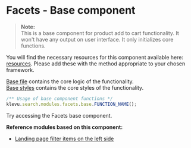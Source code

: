 # Facets - Base component

>**Note:**  
>This is a base component for product add to cart functionality.
>It won't have any output on user interface. It only initializes core functions.  

You will find the necessary resources for this component available here:
[resources](/components/facets/resources). Please add these with the
method appropriate to your chosen framework.  

[Base file](/components/facets/resources/assets/js/klevu-facets.js) contains the core logic of the functionality.  
[Base styles](/components/facets/resources/assets/css/klevu-facets.css) contains the core styles of the functionality.

```javascript
/** Usage of base component functions */
klevu.search.modules.facets.base.FUNCTION_NAME();
```

Try accessing the Facets base component.

**Reference modules based on this component:**
- [Landing page filter items on the left side](/modules/filter-left/landing)